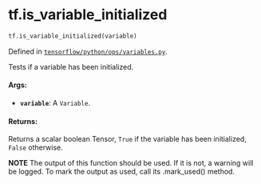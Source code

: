 <div itemscope itemtype="http://developers.google.com/ReferenceObject">
<meta itemprop="name" content="tf.is_variable_initialized" />
<meta itemprop="path" content="Stable" />
</div>

# tf.is_variable_initialized

``` python
tf.is_variable_initialized(variable)
```



Defined in [`tensorflow/python/ops/variables.py`](/code/stable/tensorflow/python/ops/variables.py).

Tests if a variable has been initialized.

#### Args:

* <b>`variable`</b>: A `Variable`.


#### Returns:

  Returns a scalar boolean Tensor, `True` if the variable has been
  initialized, `False` otherwise.


**NOTE** The output of this function should be used.  If it is not, a warning will be logged.  To mark the output as used, call its .mark_used() method.